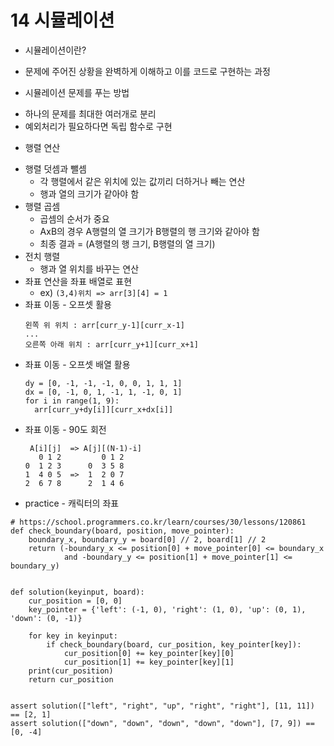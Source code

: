 # 14 시뮬레이션
* 시뮬레이션이란?
- 문제에 주어진 상황을 완벽하게 이해하고 이를 코드로 구현하는 과정
* 시뮬레이션 문제를 푸는 방법
- 하나의 문제를 최대한 여러개로 분리
- 예외처리가 필요하다면 독립 함수로 구현
* 행렬 연산
- 행렬 덧셈과 뺄셈
  - 각 행렬에서 같은 위치에 있는 값끼리 더하거나 빼는 연산
  - 행과 열의 크기가 같아야 함
- 행렬 곱셈
  - 곱셈의 순서가 중요
  - AxB의 경우 A행렬의 열 크기가 B행렬의 행 크기와 같아야 함
  - 최종 결과 = (A행렬의 행 크기, B행렬의 열 크기)
- 전치 행렬
  - 행과 열 위치를 바꾸는 연산
- 좌표 연산을 좌표 배열로 표현
  - ex) `(3,4)위치 => arr[3][4] = 1`
- 좌표 이동 - 오프셋 활용
  ```
  왼쪽 위 위치 : arr[curr_y-1][curr_x-1]
  ...
  오른쪽 아래 위치 : arr[curr_y+1][curr_x+1]
  ```
- 좌표 이동 - 오프셋 배열 활용
  ```
  dy = [0, -1, -1, -1, 0, 0, 1, 1, 1]
  dx = [0, -1, 0, 1, -1, 1, -1, 0, 1]
  for i in range(1, 9):
    arr[curr_y+dy[i]][curr_x+dx[i]]
  ```
- 좌표 이동 - 90도 회전
  ``` 
   A[i][j]  => A[j][(N-1)-i]
     0 1 2         0 1 2
  0  1 2 3      0  3 5 8
  1  4 0 5  =>  1  2 0 7
  2  6 7 8      2  1 4 6
  ```
* practice - 캐릭터의 좌표
``` 
# https://school.programmers.co.kr/learn/courses/30/lessons/120861
def check_boundary(board, position, move_pointer):
    boundary_x, boundary_y = board[0] // 2, board[1] // 2
    return (-boundary_x <= position[0] + move_pointer[0] <= boundary_x
            and -boundary_y <= position[1] + move_pointer[1] <= boundary_y)


def solution(keyinput, board):
    cur_position = [0, 0]
    key_pointer = {'left': (-1, 0), 'right': (1, 0), 'up': (0, 1), 'down': (0, -1)}

    for key in keyinput:
        if check_boundary(board, cur_position, key_pointer[key]):
            cur_position[0] += key_pointer[key][0]
            cur_position[1] += key_pointer[key][1]
    print(cur_position)
    return cur_position


assert solution(["left", "right", "up", "right", "right"], [11, 11]) == [2, 1]
assert solution(["down", "down", "down", "down", "down"], [7, 9]) == [0, -4]
```